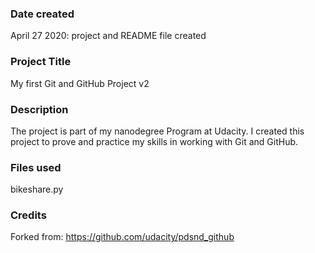 ### Date created
April 27 2020: project and README file created

### Project Title
My first Git and GitHub Project v2

### Description
The project is part of my nanodegree Program at Udacity. I created this project to prove and practice my skills in working with Git and GitHub.

### Files used
bikeshare.py

### Credits
Forked from: https://github.com/udacity/pdsnd_github

